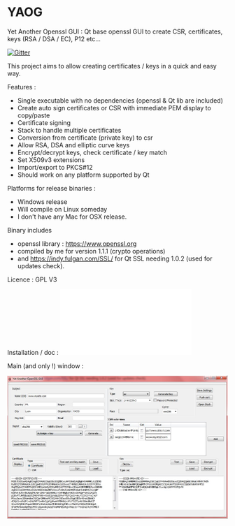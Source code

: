 # YAOG
Yet Another Openssl GUI : Qt base openssl GUI to create CSR, certificates, keys (RSA / DSA / EC), P12 etc...

[![Gitter](https://badges.gitter.im/YAOG-chat/community.svg)](https://gitter.im/YAOG-chat/community?utm_source=badge&utm_medium=badge&utm_campaign=pr-badge)

This project aims to allow creating certificates / keys in a quick and easy way.

Features :
- Single executable with no dependencies (openssl & Qt lib are included)
- Create auto sign certificates or CSR with immediate PEM display to copy/paste
- Certificate signing
- Stack to handle multiple certificates
- Conversion from certificate (private key) to csr
- Allow RSA, DSA and elliptic curve keys
- Encrypt/decrypt keys, check certificate / key match
- Set X509v3 extensions
- Import/export to PKCS#12
- Should work on any platform supported by Qt

Platforms for release binaries : 
- Windows release
- Will compile on Linux someday
- I don't have any Mac for OSX release. 

Binary includes 
- openssl library : https://www.openssl.org 
- compiled by me for version 1.1.1 (crypto operations)
- and https://indy.fulgan.com/SSL/ for Qt SSL needing 1.0.2 (used for updates check). 

Licence : GPL V3

Installation / doc : ![here](docs/01-installation.md)

Main (and only !) window : 

![MAIN](img/main.jpg)

